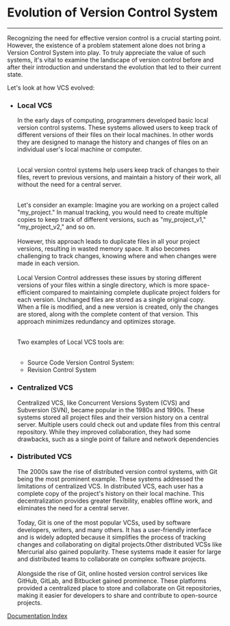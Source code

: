 # Evolution of Version Control System 

---

Recognizing the need for effective version control is a crucial starting point. However, the existence of a problem statement alone does not bring a Version Control System into play. To truly appreciate the value of such systems, it's vital to examine the landscape of version control before and after their introduction and understand the evolution that led to their current state.

Let's look at how VCS evolved:

* ### Local VCS
  
   In the early days of computing, programmers developed basic local version control systems. These systems allowed users to keep track of different versions of their files on their local machines.
  In other words they are designed to manage the history and changes of files on an individual user's local machine or computer.<br><br>

   Local version control systems help users keep track of changes to their files, revert to previous versions, and maintain a history of their work, all without the need for a central server.<br><br>

  Let's consider an example: Imagine you are working on a project called "my_project." In manual tracking, you would need to create multiple copies to keep track of different versions, such as "my_project_v1," "my_project_v2," and so on.<br><br>
  However, this approach leads to duplicate files in all your project versions, resulting in wasted memory space. It also becomes challenging to track changes, knowing where and when changes were made in each version.<br><br>
  Local Version Control addresses these issues by storing different versions of your files within a single directory, which is more space-efficient compared to maintaining complete duplicate project folders for each version. Unchanged files are stored as a single original copy. When a file is modified, and a new version is created, only the changes are stored, along with the complete content of that version. This approach minimizes redundancy and optimizes storage.<br><br>

   Two examples of Local VCS tools are: <br><br>

   *  Source Code Version Control System:
   *  Revision Control System

* ### Centralized VCS

  Centralized VCS, like Concurrent Versions System (CVS) and Subversion (SVN), became popular in the 1980s and 1990s. These systems stored all project files and their version history on a central server. Multiple users could check out and update files from this central repository. While they improved collaboration, they had some drawbacks, such as a single point of failure and network dependencies

* ### Distributed VCS

  The 2000s saw the rise of distributed version control systems, with Git being the most prominent example. These systems addressed the limitations of centralized VCS. In distributed VCS, each user has a complete copy of the project's history on their local machine. This decentralization provides greater flexibility, enables offline work, and eliminates the need for a central server.
  <br><br>
  Today, Git is one of the most popular VCSs, used by software developers, writers, and many others. It has a user-friendly interface and is widely adopted because it simplifies the process of tracking changes and collaborating on digital projects.Other distributed VCSs like Mercurial also gained popularity. These systems made it easier for large and distributed teams to collaborate on complex software projects.
  <br><br>
  Alongside the rise of Git, online hosted version control services like GitHub, GitLab, and Bitbucket gained prominence. These platforms provided a centralized place to store and collaborate on Git repositories, making it easier for developers to share and contribute to open-source projects.

   
[Documentation Index](Index.md)
